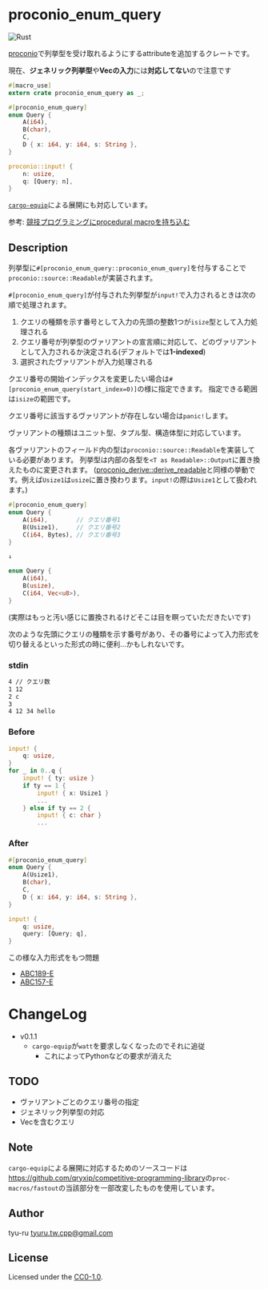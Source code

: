 # proconio_enum_query

![Rust](https://github.com/tyu-ru/proconio_enum_query/workflows/Rust/badge.svg)

[proconio](https://crates.io/crates/proconio)で列挙型を受け取れるようにするattributeを追加するクレートです。

現在、**ジェネリック列挙型**や**Vecの入力**には**対応してない**ので注意です

```rust
#[macro_use]
extern crate proconio_enum_query as _;

#[proconio_enum_query]
enum Query {
    A(i64),
    B(char),
    C,
    D { x: i64, y: i64, s: String },
}

proconio::input! {
    n: usize,
    q: [Query; n],
}
```

[`cargo-equip`](https://github.com/qryxip/cargo-equip)による展開にも対応しています。

参考: [競技プログラミングにprocedural macroを持ち込む](https://qiita.com/qryxip/items/1b4716b1357c89adeaae)

## Description

列挙型に`#[proconio_enum_query::proconio_enum_query]`を付与することで`proconio::source::Readable`が実装されます。

`#[proconio_enum_query]`が付与された列挙型が`input!`で入力されるときは次の順で処理されます。

1. クエリの種類を示す番号として入力の先頭の整数1つが`isize`型として入力処理される
1. クエリ番号が列挙型のヴァリアントの宣言順に対応して、どのヴァリアントとして入力されるか決定される(デフォルトでは**1-indexed**)
1. 選択されたヴァリアントが入力処理される

クエリ番号の開始インデックスを変更したい場合は`#[proconio_enum_query(start_index=0)]`の様に指定できます。
指定できる範囲は`isize`の範囲です。

クエリ番号に該当するヴァリアントが存在しない場合は`panic!`します。

ヴァリアントの種類はユニット型、タプル型、構造体型に対応しています。

各ヴァリアントのフィールド内の型は`proconio::source::Readable`を実装している必要があります。
列挙型は内部の各型を`<T as Readable>::Output`に置き換えたものに変更されます。
([proconio_derive::derive_readable](https://docs.rs/proconio-derive/0.2.1/proconio_derive/attr.derive_readable.html)と同様の挙動です。例えば`Usize1`は`usize`に置き換わります。`input!`の際は`Usize1`として扱われます。)

```rust
#[proconio_enum_query]
enum Query {
    A(i64),        // クエリ番号1
    B(Usize1),     // クエリ番号2
    C(i64, Bytes), // クエリ番号3
}

↓

enum Query {
    A(i64),
    B(usize),
    C(i64, Vec<u8>),
}
```

(実際はもっと汚い感じに置換されるけどそこは目を瞑っていただきたいです)

次のような先頭にクエリの種類を示す番号があり、その番号によって入力形式を切り替えるといった形式の時に便利...かもしれないです。

### stdin

```txt
4 // クエリ数
1 12
2 c
3
4 12 34 hello
```

### Before

```rust
input! {
    q: usize,
}
for _ in 0..q {
    input! { ty: usize }
    if ty == 1 {
        input! { x: Usize1 }
        ...
    } else if ty == 2 {
        input! { c: char }
        ...
```

### After

```rust
#[proconio_enum_query]
enum Query {
    A(Usize1),
    B(char),
    C,
    D { x: i64, y: i64, s: String },
}

input! {
    q: usize,
    query: [Query; q],
}
```

この様な入力形式をもつ問題

- [ABC189-E](https://atcoder.jp/contests/abc189/tasks/abc189_e)
- [ABC157-E](https://atcoder.jp/contests/abc157/tasks/abc157_e)

# ChangeLog

- v0.1.1
  - `cargo-equip`が`watt`を要求しなくなったのでそれに追従
    - これによってPythonなどの要求が消えた

## TODO

- ヴァリアントごとのクエリ番号の指定
- ジェネリック列挙型の対応
- Vecを含むクエリ

## Note

`cargo-equip`による展開に対応するためのソースコードは<https://github.com/qryxip/competitive-programming-library>の`proc-macros/fastout`の当該部分を一部改変したものを使用しています。

## Author

tyu-ru <tyuru.tw.cpp@gmail.com>

## License

Licensed under the [CC0-1.0](https://creativecommons.org/publicdomain/zero/1.0/deed).
